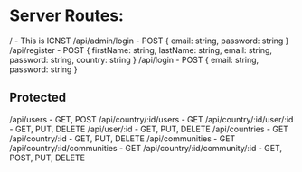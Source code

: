
# Server Routes:

/ - This is ICNST 
/api/admin/login - POST { email: string, password: string } 
/api/register - POST { firstName: string, lastName: string, email: string, password: string, country: string } 
/api/login - POST { email: string, password: string } 

## Protected
/api/users - GET, POST 
/api/country/:id/users - GET 
/api/country/:id/user/:id - GET, PUT, DELETE 
/api/user/:id - GET, PUT, DELETE 
/api/countries - GET 
/api/country/:id - GET, PUT, DELETE 
/api/communities - GET 
/api/country/:id/communities - GET 
/api/country/:id/community/:id - GET, POST, PUT, DELETE 
